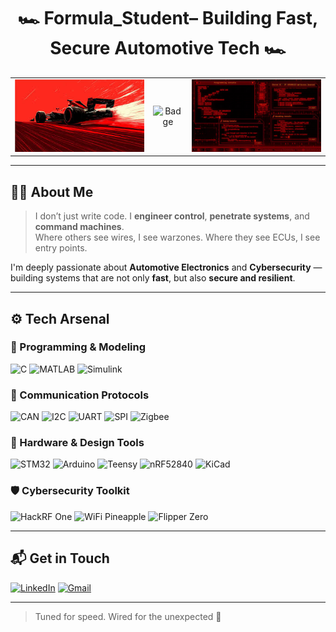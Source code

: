 


<h1 align="center">🏎 Formula_Student– Building Fast, Secure Automotive Tech 🏎</h1>

<table align="center">
  <tr>
    <td align="center">
      <img src="images/f1.jpg" alt="F1 Car" width="500"/>
    </td>
    <td align="center" style="vertical-align: middle;">
      <img src="https://img.shields.io/badge/-talented%20adverb%20will%20rise-FF0000?style=for-the-badge&logo=rocket&logoColor=white" alt="Badge"/>
    </td>
    <td align="center">
      <img src="images/code.jpg" alt="Code Console" width="500"/>
    </td>
  </tr>
</table>

---

## 👨‍💻 About Me  

> I don’t just write code. I **engineer control**, **penetrate systems**, and **command machines**.  
> Where others see wires, I see warzones. Where they see ECUs, I see entry points.  

I'm deeply passionate about **Automotive Electronics** and **Cybersecurity** — building systems that are not only **fast**, but also **secure and resilient**.

---

## ⚙️ Tech Arsenal

### 🧠 Programming & Modeling
![C](https://img.shields.io/badge/-Embedded%20C-333333?style=flat&logo=c)
![MATLAB](https://img.shields.io/badge/-MATLAB-333333?style=flat&logo=mathworks)
![Simulink](https://img.shields.io/badge/-Simulink-333333?style=flat&logo=mathworks)

### 📡 Communication Protocols
![CAN](https://img.shields.io/badge/-CAN%20Bus-333333?style=flat&logo=ican)
![I2C](https://img.shields.io/badge/-I2C-333333?style=flat&logo=climate_tech)
![UART](https://img.shields.io/badge/-UART-333333?style=flat&logo=serial)
![SPI](https://img.shields.io/badge/-SPI-333333?style=flat&logo=usb)
![Zigbee](https://img.shields.io/badge/-Zigbee-333333?style=flat&logo=zigbee)

### 🧰 Hardware & Design Tools
![STM32](https://img.shields.io/badge/-STM32-333333?style=flat&logo=stmicroelectronics)
![Arduino](https://img.shields.io/badge/-Arduino-333333?style=flat&logo=arduino)
![Teensy](https://img.shields.io/badge/-Teensy-333333?style=flat&logo=teensy)
![nRF52840](https://img.shields.io/badge/-nRF52840-333333?style=flat&logo=nordic-semiconductor)
![KiCad](https://img.shields.io/badge/-KiCad-333333?style=flat&logo=kicad)

### 🛡 Cybersecurity Toolkit
![HackRF One](https://img.shields.io/badge/-HackRF%20One-333333?style=flat&logo=hackrf)
![WiFi Pineapple](https://img.shields.io/badge/-WiFi%20Pineapple-333333?style=flat&logo=wifi-pineapple)
![Flipper Zero](https://img.shields.io/badge/-Flipper%20Zero-333333?style=flat&logo=flipperzero)

---

## 📬 Get in Touch

[![LinkedIn](https://img.shields.io/badge/LinkedIn-Connect-blue?logo=linkedin)](https://www.linkedin.com/in/pratham-sharma-184160255/)
[![Gmail](https://img.shields.io/badge/Gmail-ps.pratham04%40gmail.com-red?logo=gmail&logoColor=white)](mailto:ps.pratham04@gmail.com)

---

> Tuned for speed. Wired for the unexpected 🏁
